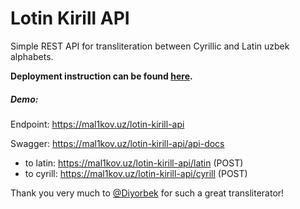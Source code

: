 # Lotin Kirill API

Simple REST API for transliteration between Cyrillic and Latin uzbek alphabets.

**Deployment instruction can be found [here](https://www.digitalocean.com/community/tutorials/how-to-set-up-a-node-js-application-for-production-on-ubuntu-18-04).**

##### Demo:

Endpoint: https://mal1kov.uz/lotin-kirill-api

Swagger: https://mal1kov.uz/lotin-kirill-api/api-docs

* to latin: https://mal1kov.uz/lotin-kirill-api/latin (POST)
* to cyrill: https://mal1kov.uz/lotin-kirill-api/cyrill (POST)


Thank you very much to [@Diyorbek](https://github.com/Diyorbek/lotin-kirill) for such a great transliterator!
